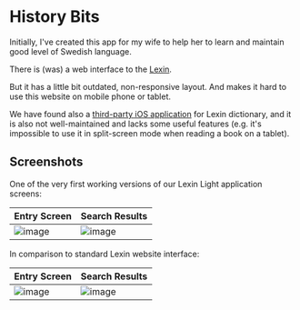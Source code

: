 # History Bits

Initially, I've created this app for my wife to help her to learn and maintain good level of Swedish language.

There is (was) a web interface to the [Lexin](http://lexin2.nada.kth.se/lexin/).

But it has a little bit outdated, non-responsive layout. And makes it hard to use this website on mobile phone or tablet.

We have found also a [third-party iOS application](https://apps.apple.com/se/app/lexin/id882570460) for Lexin dictionary, and it is also not well-maintained and lacks some useful features (e.g. it's impossible to use it in split-screen mode when reading a book on a tablet).

## Screenshots

One of the very first working versions of our Lexin Light application screens:

| Entry Screen | Search Results |
|--------------|----------------|
| ![image](https://user-images.githubusercontent.com/113878/134806034-3a709670-1022-421b-b477-28613ebc0864.png) | ![image](https://user-images.githubusercontent.com/113878/134806082-2886da0c-3d1a-4a9b-8ae8-c1af3f392c70.png) |

In comparison to standard Lexin website interface:

| Entry Screen | Search Results |
|--------------|----------------|
| ![image](https://user-images.githubusercontent.com/113878/134809705-6fe7f038-bafd-4a90-8a17-afa588504b35.png) | ![image](https://user-images.githubusercontent.com/113878/134809719-4292915f-b09a-4b79-a6d0-bbf8d9742896.png) |
